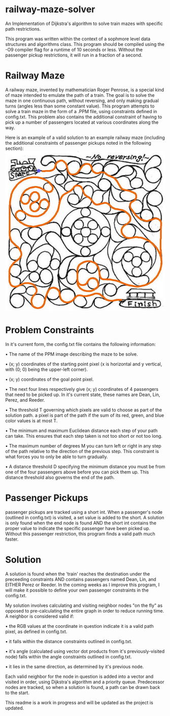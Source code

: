 # railway-maze-solver
An Implementation of Dijkstra's algorithm to solve train mazes with specific path restrictions.

This program was written within the context of a sophmore level data structures and algorithms class.  This program should be compiled using the -O9 compiler flag for a runtime of 10 seconds or less.  Without the passenger pickup restrictions, it will run in a fraction of a second.

# Railway Maze
A railway maze, invented by mathematician Roger Penrose, is a special kind of maze intended to emulate the path of a train.  The goal is to solve the maze in one continuous path, without reversing, and only making gradual turns (angles less than some constant value).  This program attempts to solve a train maze in the form of a .PPM file, using constraints defined in config.txt.  This problem also contains the additional constraint of having to pick up a number of passengers located at various coordinates along the way.

Here is an example of a valid solution to an example railway maze (including the additional constraints of passenger pickups noted in the following section):
![Railway Maze](https://github.com/mbpautz762/railway-maze-solver/blob/main/solution-example.jpg?raw=true)

# Problem Constraints
In it's current form, the config.txt file contains the following information: 

  • The name of the PPM image describing the maze to be solve.

  • (x; y) coordinates of the starting point pixel (x is horizontal and y vertical, with (0; 0) being
the upper-left corner).

  • (x; y) coordinates of the goal point pixel.

  • The next four lines respectively give (x; y) coordinates of 4 passengers that need to be picked up.  In it's current state, these names are Dean, Lin, Perez, and Reeder.

  • The threshold T governing which pixels are valid to choose as part of the solution path.  a pixel is part of the path if the sum of its red, green, and blue color values is at most T.

  • The minimum and maximum Euclidean distance each step of your path can take. This ensures that each step taken is not too short or not too long.

  • The maximum number of degrees M you can turn left or right in any step of the path relative
to the direction of the previous step. This constraint is what forces you to only be able to
turn gradually.

  • A distance threshold D specifying the minimum distance you must be from one of the four
passengers above before you can pick them up. This distance threshold also governs the end of the path.

# Passenger Pickups

  passenger pickups are tracked using a short int.  When a passenger's node (outlined in config.txt) is visited, a set value is added to the short.  A solution is only found when the end node is found AND the short int contains the proper value to indicate the specific passenger have been picked up.  Without this passenger restriction, this program finds a valid path much faster.

# Solution
A solution is found when the 'train' reaches the destination under the preceeding constraints AND contains passengers named Dean, Lin, and EITHER Perez or Reeder.  In the coming weeks as I improve this program, I will make it possible to define your own passenger constraints in the config.txt.

My solution involves calculating and visiting neighbor nodes "on the fly" as opposed to pre-calculating the entire graph in order to reduce running time.  A neighbor is considered valid if:

  • the RGB values at the coordinate in question indicate it is a valid path pixel, as defined in config.txt.
  
  • it falls within the distance constraints outlined in config.txt.
  
  • it's angle (calculated using vector dot products from it's previously-visited node) falls within the angle constraints outlined in config.txt.
  
  • it lies in the same direction, as determined by it's previous node.
  
Each valid neighbor for the node in question is added into a vector and visited in order, using Dijkstra's algorithm and a priority queue.  Predecessor nodes are tracked, so when a solution is found, a path can be drawn back to the start.

  
  This readme is a work in progress and will be updated as the project is updated.
